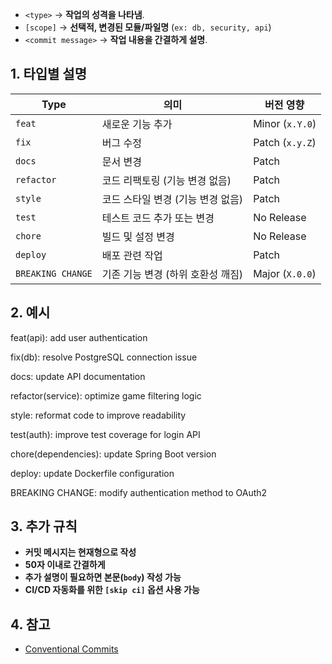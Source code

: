 - `<type>` → **작업의 성격을 나타냄**.
- `[scope]` → **선택적, 변경된 모듈/파일명** (`ex: db, security, api`)
- `<commit message>` → **작업 내용을 간결하게 설명**.

##  1. 타입별 설명
| Type | 의미 | 버전 영향 |
|------|------|----------|
| `feat` | 새로운 기능 추가 | Minor (`x.Y.0`) |
| `fix` | 버그 수정 | Patch (`x.y.Z`) |
| `docs` | 문서 변경 | Patch |
| `refactor` | 코드 리팩토링 (기능 변경 없음) | Patch |
| `style` | 코드 스타일 변경 (기능 변경 없음) | Patch |
| `test` | 테스트 코드 추가 또는 변경 | No Release |
| `chore` | 빌드 및 설정 변경 | No Release |
| `deploy` | 배포 관련 작업 | Patch |
| `BREAKING CHANGE` | 기존 기능 변경 (하위 호환성 깨짐) | Major (`X.0.0`) |

##  2. 예시
feat(api): add user authentication

fix(db): resolve PostgreSQL connection issue

docs: update API documentation

refactor(service): optimize game filtering logic

style: reformat code to improve readability

test(auth): improve test coverage for login API

chore(dependencies): update Spring Boot version

deploy: update Dockerfile configuration

BREAKING CHANGE: modify authentication method to OAuth2

##  3. 추가 규칙
- **커밋 메시지는 현재형으로 작성**
- **50자 이내로 간결하게**
- **추가 설명이 필요하면 본문(`body`) 작성 가능**
- **CI/CD 자동화를 위한 `[skip ci]` 옵션 사용 가능**

##  4. 참고
- [Conventional Commits](https://www.conventionalcommits.org/en/v1.0.0/)